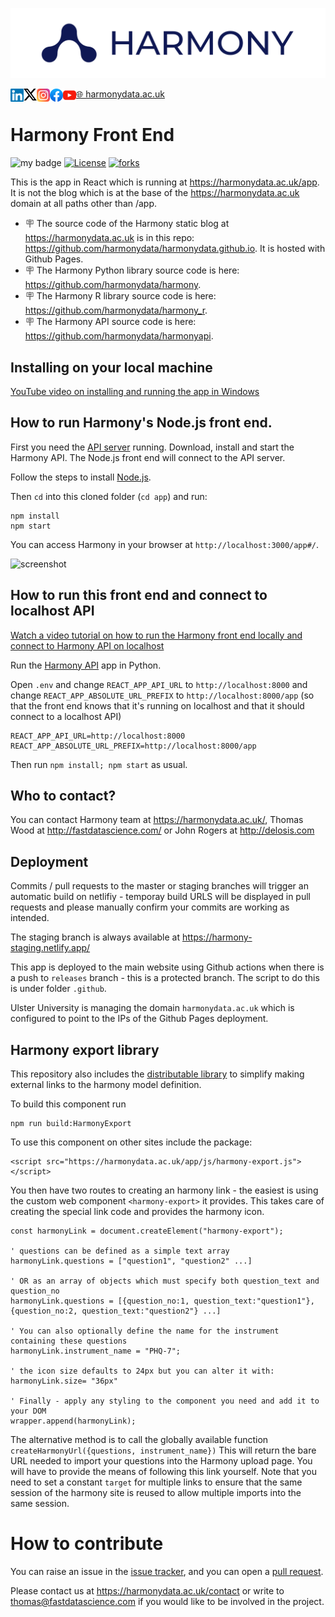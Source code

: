 ![The Harmony Project logo](https://raw.githubusercontent.com/harmonydata/brand/main/Logo/PNG/%D0%BB%D0%BE%D0%B3%D0%BE%20%D1%84%D1%83%D0%BB-05.png)

<a href="https://harmonydata.ac.uk"><span align="left">🌐 harmonydata.ac.uk</span></a>
<a href="https://www.linkedin.com/company/harmonydata"><img align="left" src="https://raw.githubusercontent.com//harmonydata/.github/main/profile/linkedin.svg" alt="Harmony | LinkedIn" width="21px"/></a>
<a href="https://twitter.com/harmony_data"><img align="left" src="https://raw.githubusercontent.com//harmonydata/.github/main/profile/x.svg" alt="Harmony | X" width="21px"/></a>
<a href="https://www.instagram.com/harmonydata/"><img align="left" src="https://raw.githubusercontent.com//harmonydata/.github/main/profile/instagram.svg" alt="Harmony | Instagram" width="21px"/></a>
<a href="https://www.facebook.com/people/Harmony-Project/100086772661697/"><img align="left" src="https://raw.githubusercontent.com//harmonydata/.github/main/profile/fb.svg" alt="Harmony | Facebook" width="21px"/></a>
<a href="https://www.youtube.com/channel/UCraLlfBr0jXwap41oQ763OQ"><img align="left" src="https://raw.githubusercontent.com//harmonydata/.github/main/profile/yt.svg" alt="Harmony | YouTube" width="21px"/></a>

# Harmony Front End

<!-- badges: start -->

![my badge](https://badgen.net/badge/Status/In%20Development/orange)
[![License](https://img.shields.io/github/license/harmonydata/harmony)](https://github.com/harmonydata/harmony/blob/main/LICENSE)
[![forks](https://img.shields.io/github/forks/harmonydata/app)](https://github.com/harmonydata/app/forks)

<!-- badges: end -->

This is the app in React which is running at https://harmonydata.ac.uk/app. It is not the blog which is at the base of the https://harmonydata.ac.uk domain at all paths other than /app.

- 🪧 The source code of the Harmony static blog at https://harmonydata.ac.uk is in this repo: https://github.com/harmonydata/harmonydata.github.io. It is hosted with Github Pages.
- 🪧 The Harmony Python library source code is here: https://github.com/harmonydata/harmony.
- 🪧 The Harmony R library source code is here: https://github.com/harmonydata/harmony_r.
- 🪧 The Harmony API source code is here: https://github.com/harmonydata/harmonyapi.

## Installing on your local machine

[YouTube video on installing and running the app in Windows](https://www.youtube.com/watch?v=1xp3Uh6dptg)

## How to run Harmony's Node.js front end.

First you need the [API server](https://github.com/harmonydata/harmonyapi) running. Download, install and start the Harmony API. The Node.js front end will connect to the API server.

Follow the steps to install [Node.js](https://docs.npmjs.com/downloading-and-installing-node-js-and-npm).

Then `cd` into this cloned folder (`cd app`) and run:

```
npm install
npm start
```

You can access Harmony in your browser at `http://localhost:3000/app#/`.

![screenshot](https://harmonydata.ac.uk/images/localhost-min.png)

## How to run this front end and connect to localhost API

[Watch a video tutorial on how to run the Harmony front end locally and connect to Harmony API on localhost](https://youtu.be/1xp3Uh6dptg?si=g2CkXGEJCtevgdzY)

Run the [Harmony API](https://github.com/harmonydata/harmonyapi) app in Python.

Open `.env` and change `REACT_APP_API_URL` to `http://localhost:8000` and change `REACT_APP_ABSOLUTE_URL_PREFIX` to `http://localhost:8000/app` (so that the front end knows that it's running on localhost and that it should connect to a localhost API)

```
REACT_APP_API_URL=http://localhost:8000
REACT_APP_ABSOLUTE_URL_PREFIX=http://localhost:8000/app
```

Then run `npm install; npm start` as usual.

## Who to contact?

You can contact Harmony team at https://harmonydata.ac.uk/, Thomas Wood at http://fastdatascience.com/ or John Rogers at http://delosis.com

## Deployment

Commits / pull requests to the master or staging branches will trigger an automatic build on netlifiy - temporay build URLS will be displayed in pull requests and please manually confirm your commits are working as intended.

The staging branch is always available at https://harmony-staging.netlify.app/

This app is deployed to the main website using Github actions when there is a push to `releases` branch - this is a protected branch. The script to do this is under folder `.github`.

Ulster University is managing the domain `harmonydata.ac.uk` which is configured to point to the IPs of the Github Pages deployment.

## Harmony export library

This repository also includes the [distributable library](https://github.com/harmonydata/app/blob/master/src/components/HarmonyExport.js) to simplify making external links to the harmony model definition.

To build this component run

```
npm run build:HarmonyExport
```

To use this component on other sites include the package:

```
<script src="https://harmonydata.ac.uk/app/js/harmony-export.js"></script>
```

You then have two routes to creating an harmony link - the easiest is using the custom web component `<harmony-export>` it provides. This takes care of creating the special link code and provides the harmony icon.

```
const harmonyLink = document.createElement("harmony-export");

' questions can be defined as a simple text array
harmonyLink.questions = ["question1", "question2" ...]

' OR as an array of objects which must specify both question_text and question_no
harmonyLink.questions = [{question_no:1, question_text:"question1"}, {question_no:2, question_text:"question2"} ...]

' You can also optionally define the name for the instrument containing these questions
harmonyLink.instrument_name = "PHQ-7";

' the icon size defaults to 24px but you can alter it with:
harmonyLink.size= "36px"

' Finally - apply any styling to the component you need and add it to your DOM
wrapper.append(harmonyLink);
```

The alternative method is to call the globally available function `createHarmonyUrl({questions, instrument_name})` This will return the bare URL needed to import your questions into the Harmony upload page. You will have to provide the means of following this link yourself. Note that you need to set a constant `target` for multiple links to ensure that the same session of the harmony site is reused to allow multiple imports into the same session.

# How to contribute

You can raise an issue in the [issue tracker](https://github.com/harmonydata/harmony/issues), and you can open a [pull request](https://github.com/harmonydata/harmony/pulls).

Please contact us at https://harmonydata.ac.uk/contact or write to thomas@fastdatascience.com if you would like to be involved in the project.
